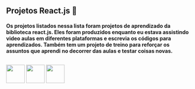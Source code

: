 ## Projetos React.js 💫

#### Os projetos listados nessa lista foram projetos de aprendizado da biblioteca react.js. Eles foram produzidos enquanto eu estava assistindo video aulas em diferentes plataformas e escrevia os códigos para aprendizados. Também tem um projeto de treino para reforçar os assuntos que aprendi no decorrer das aulas e testar coisas novas.

##

<div>
<img src="https://cdn.jsdelivr.net/gh/devicons/devicon/icons/react/react-original.svg" width='50px'/>
<img src="https://cdn.jsdelivr.net/gh/devicons/devicon/icons/javascript/javascript-original.svg" width='50px'/>
<img src="https://cdn.jsdelivr.net/gh/devicons/devicon/icons/typescript/typescript-original.svg" width='50px'/>
</div>
